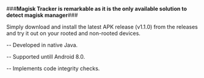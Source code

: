 ###**Magisk Tracker is remarkable as it is the only available solution to detect magisk manager**###

Simply download and install the latest APK release (v1.1.0) from the releases and try it out on your rooted and non-rooted devices.

-- Developed in native Java.

-- Supported untill Android 8.0.

-- Implements code integrity checks.



